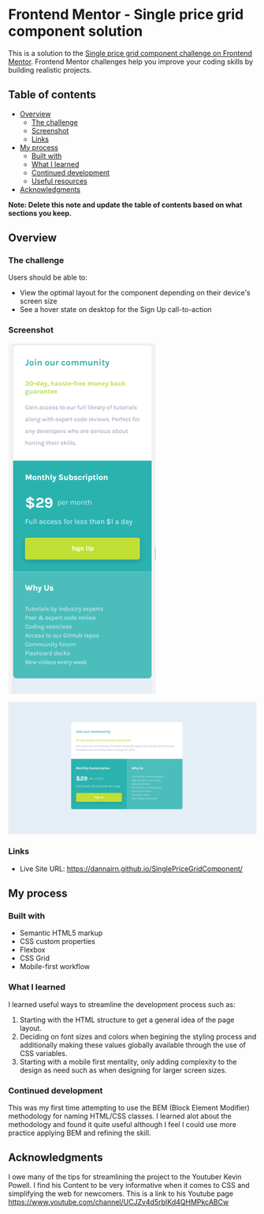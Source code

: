 # Frontend Mentor - Single price grid component solution

This is a solution to the [Single price grid component challenge on Frontend Mentor](https://www.frontendmentor.io/challenges/single-price-grid-component-5ce41129d0ff452fec5abbbc). Frontend Mentor challenges help you improve your coding skills by building realistic projects. 

## Table of contents

- [Overview](#overview)
  - [The challenge](#the-challenge)
  - [Screenshot](#screenshot)
  - [Links](#links)
- [My process](#my-process)
  - [Built with](#built-with)
  - [What I learned](#what-i-learned)
  - [Continued development](#continued-development)
  - [Useful resources](#useful-resources)
- [Acknowledgments](#acknowledgments)

**Note: Delete this note and update the table of contents based on what sections you keep.**

## Overview

### The challenge

Users should be able to:

- View the optimal layout for the component depending on their device's screen size
- See a hover state on desktop for the Sign Up call-to-action

### Screenshot
![](./SPGCmobileSolution.png)

![](./SPGCsolution.png)

### Links

- Live Site URL: https://dannairn.github.io/SinglePriceGridComponent/

## My process

### Built with

- Semantic HTML5 markup
- CSS custom properties
- Flexbox
- CSS Grid
- Mobile-first workflow

### What I learned

I learned useful ways to streamline the development process such as: 
  1. Starting with the HTML structure to get a general idea of the page layout.
  2. Deciding on font sizes and colors when begining the styling process and additionally making these values globally available
     through the use of CSS variables.
  3. Starting with a mobile first mentality, only adding complexity to the design as need such as when designing for larger screen
     sizes.

### Continued development

  This was my first time attempting to use the BEM (Block Element Modifier) methodology for naming HTML/CSS classes. I learned alot about the methodology and found it quite useful although I feel I could use more practice applying BEM and refining the skill. 

## Acknowledgments

I owe many of the tips for streamlining the project to the Youtuber Kevin Powell. I find his Content to be very informative when it comes to CSS and simplifying the web for newcomers. This is a link to his Youtube page https://www.youtube.com/channel/UCJZv4d5rbIKd4QHMPkcABCw

